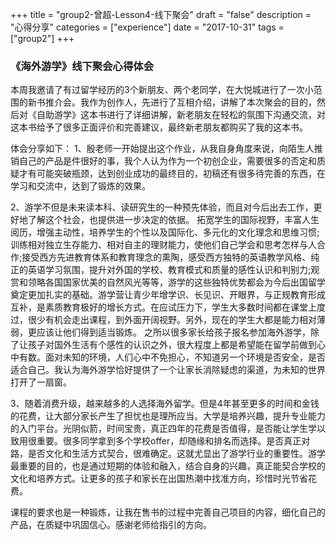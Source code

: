 +++
title = "group2-曾超-Lesson4-线下聚会"
draft = "false"
description = "心得分享"
categories = ["experience"]
date = "2017-10-31"
tags =["group2"]
+++


### 《海外游学》线下聚会心得体会

本周我邀请了有过留学经历的3个新朋友、两个老同学，在大悦城进行了一次小范围的新书推介会。我作为创作人，先进行了互相介绍，讲解了本次聚会的目的，然后对《自助游学》这本书进行了详细讲解，新老朋友在轻松的氛围下沟通交流，对这本书给予了很多正面评价和完善建议，最终新老朋友都购买了我的这本书。

体会分享如下：
1、殷老师一开始提出这个作业，从我自身角度来说，向陌生人推销自己的产品是件很好的事，我个人认为作为一个初创企业，需要很多的否定和质疑才有可能突破瓶颈，达到创业成功的最终目的，初稿还有很多待完善的东西，在学习和交流中，达到了锻炼的效果。

2、游学不但是未来读本科、读研究生的一种预先体验，而且对今后出去工作，更好地了解这个社会，也提供进一步决定的依据。 拓宽学生的国际视野，丰富人生阅历，增强主动性，培养学生的个性以及国际化、多元化的文化理念和思维习惯;训练相对独立生存能力、相对自主的理财能力，使他们自己学会和思考怎样与人合作;接受西方先进教育体系和教育理念的熏陶，感受西方独特的英语教学风格、纯正的英语学习氛围，提升对外国的学校、教育模式和质量的感性认识和判别力;观赏和领略各国国家优美的自然风光等等，游学的这些独特优势都会为今后出国留学奠定更加扎实的基础。游学营让青少年增学识、长见识、开眼界，与正规教育形成互补，是素质教育极好的增长方式。在应试压力下，学生大多数时间都在课堂上度过，很少有机会走出课程，到外面开阔视野。另外，现在的学生大都是能力相对薄弱，更应该让他们得到适当锻炼。
之所以很多家长给孩子报名参加海外游学，除了让孩子对国外生活有个感性的认识之外，很大程度上都是希望能在留学前做到心中有数。面对未知的环境，人们心中不免担心，不知道另一个环境是否安全，是否适合自己。我认为海外游学恰好提供了一个让家长消除疑虑的渠道，为未知的世界打开了一扇窗。

3、随着消费升级，越来越多的人选择海外留学。但是4年甚至更多的时间和金钱的花费，让大部分家长产生了担忧也是理所应当。大学是培养兴趣，提升专业能力的入门平台。光阴似箭，时间宝贵，真正四年的花费是否值得，是否能让学生学以致用很重要。很多同学拿到多个学校offer，却随缘和排名而选择。是否真正对路，是否文化和生活方式契合，很难确定。这就尤显出了游学行业的重要性。游学最重要的目的，也是通过短期的体验和融入，结合自身的兴趣，真正能契合学校的文化和培养方式。让更多的孩子和家长在出国热潮中找准方向，珍惜时光节省花费。

课程的要求也是一种锻炼，让我在售书的过程中完善自己项目的内容，细化自己的产品，在质疑中巩固信心。感谢老师给指引的方向。
